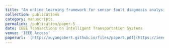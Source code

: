 ```yaml
---
title: "An online learning framework for sensor fault diagnosis analysis in autonomous cars"
collection: publications
category: manuscripts
permalink: /publication/paper-5
date: IEEE Transactions on Intelligent Transportation Systems
venue: 'IEEE Access'
paperurl: '[http://xuyangabert.github.io/files/paper5.pdf](https://ieeexplore.ieee.org/abstract/document/10238359)'
---
```

